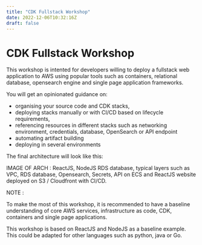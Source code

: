 ```yaml
---
title: "CDK Fullstack Workshop"
date: 2022-12-06T10:32:16Z
draft: false
---
```


# CDK Fullstack Workshop

This workshop is intented for developers willing to deploy a fullstack web application to AWS using popular tools such as containers, relational database, opensearch engine and single page application frameworks.

You will get an opinionated guidance on:

- organising your source code and CDK stacks,
- deploying stacks manually or with CI/CD based on lifecycle requirements,
- referencing resources in different stacks such as networking environment, credentials, database, OpenSearch or API endpoint
- automating artifact building
- deploying in several environments

The final architecture will look like this:

IMAGE OF ARCH : ReactJS, NodeJS RDS database, typical layers such as VPC, RDS database, Opensearch, Secrets, API on ECS and ReactJS website deployed on S3 / Cloudfront with CI/CD.

NOTE :

To make the most of this workshop, it is recommended to have a baseline understanding of core AWS services, infrastructure as code, CDK, containers and single page applications. 

This workshop is based on ReactJS and NodeJS as a baseline example. This could be adapted for other languages such as python, java or Go. 





